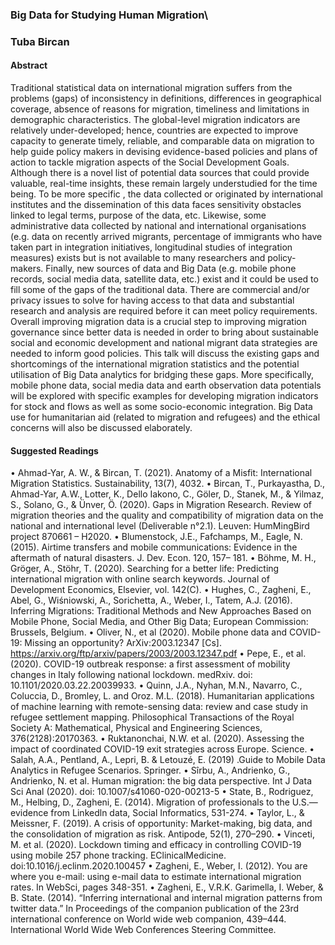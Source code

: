 ### Big Data for Studying Human Migration\

### Tuba Bircan

#### Abstract

Traditional statistical data on international migration suffers from the problems (gaps) of inconsistency in definitions, differences in geographical coverage, absence of reasons for migration, timeliness and limitations in demographic characteristics. The global-level migration indicators are relatively under-developed; hence, countries are expected to improve capacity to generate timely, reliable, and comparable data on migration to help guide policy makers in devising evidence-based policies and plans of action to tackle migration aspects of the Social Development Goals. Although there is a novel list of potential data sources that could provide valuable, real-time insights, these remain largely understudied for the time being. To be more specific , the data collected or originated by international institutes and the dissemination of this data faces sensitivity obstacles linked to legal terms, purpose of the data, etc. Likewise, some administrative data collected by national and international organisations (e.g. data on recently arrived migrants, percentage of immigrants who have taken part in integration initiatives, longitudinal studies of integration measures) exists but is not available to many researchers and policy-makers. Finally, new sources of data and Big Data (e.g. mobile phone records, social media data, satellite data, etc.) exist and it could be used to fill some of the gaps of the traditional data. There are commercial and/or privacy issues to solve for having access to that data and substantial research and analysis are required before it can meet policy requirements. Overall improving migration data is a crucial step to improving migration governance since better data is needed in order to bring about sustainable social and economic development and national migrant data strategies are needed to inform good policies. This talk will discuss the existing gaps and shortcomings of the international migration statistics and the potential utilisation of Big Data analytics for bridging these gaps. More specifically, mobile phone data, social media data and earth observation data potentials will be explored with specific examples for developing migration indicators for stock and flows as well as some socio-economic integration. Big Data use for humanitarian aid (related to migration and refugees) and the ethical concerns will also be discussed elaborately.

#### Suggested Readings

• Ahmad-Yar, A. W., & Bircan, T. (2021). Anatomy of a Misfit: International Migration
Statistics. Sustainability, 13(7), 4032.
• Bircan, T., Purkayastha, D., Ahmad-Yar, A.W., Lotter, K., Dello Iakono, C., Göler, D.,
Stanek, M., & Yilmaz, S., Solano, G., & Ünver, Ö. (2020). Gaps in Migration Research.
Review of migration theories and the quality and compatibility of migration data on
the national and international level (Deliverable n°2.1). Leuven: HumMingBird
project 870661 – H2020.
• Blumenstock, J.E., Fafchamps, M., Eagle, N. (2015). Airtime transfers and mobile
communications: Evidence in the aftermath of natural disasters. J. Dev.
Econ. 120, 157– 181.
• Böhme, M. H., Gröger, A., Stöhr, T. (2020). Searching for a better life: Predicting
international migration with online search keywords. Journal of Development
Economics, Elsevier, vol. 142(C).
• Hughes, C., Zagheni, E., Abel, G., Wiśniowski, A., Sorichetta, A., Weber, I., Tatem, A.J.
(2016). Inferring Migrations: Traditional Methods and New Approaches Based on
Mobile Phone, Social Media, and Other Big Data; European Commission: Brussels,
Belgium.
• Oliver, N., et al (2020). Mobile phone data and COVID-19: Missing an opportunity?
ArXiv:2003.12347 [Cs]. https://arxiv.org/ftp/arxiv/papers/2003/2003.12347.pdf
• Pepe, E., et al. (2020). COVID-19 outbreak response: a first assessment of mobility
changes in Italy following national lockdown. medRxiv. doi:
10.1101/2020.03.22.20039933.
• Quinn, J.A., Nyhan, M.N., Navarro, C., Coluccia, D., Bromley, L. and Oroz. M.L. (2018).
Humanitarian applications of machine learning with remote-sensing data: review
and case study in refugee settlement mapping. Philosophical Transactions of the
Royal Society A: Mathematical, Physical and Engineering Sciences,
376(2128):20170363.
• Ruktanonchai, N.W. et al. (2020). Assessing the impact of coordinated COVID-19 exit
strategies across Europe. Science.
• Salah, A.A., Pentland, A., Lepri, B. & Letouzé, E. (2019) .Guide to Mobile Data
Analytics in Refugee Scenarios. Springer.
• Sîrbu, A., Andrienko, G., Andrienko, N. et al. Human migration: the big data
perspective. Int J Data Sci Anal (2020). doi: 10.1007/s41060-020-00213-5
• State, B., Rodriguez, M., Helbing, D., Zagheni, E. (2014). Migration of professionals to
the U.S.— evidence from Linkedln data, Social Informatics, 531-274.
• Taylor, L., & Meissner, F. (2019). A crisis of opportunity: Market-making, big data,
and the consolidation of migration as risk. Antipode, 52(1), 270–290.
• Vinceti, M. et al. (2020). Lockdown timing and efficacy in controlling COVID-19 using
mobile 257 phone tracking. EClinicalMedicine. doi:10.1016/j.eclinm.2020.100457
• Zagheni, E., Weber, I. (2012). You are where you e-mail: using e-mail data to
estimate international migration rates. In WebSci, pages 348-351.
• Zagheni, E., V.R.K. Garimella, I. Weber, & B. State. (2014). “Inferring international
and internal migration patterns from twitter data.” In Proceedings of the companion
publication of the 23rd international conference on World wide web companion,
439–444. International World Wide Web Conferences Steering Committee.
